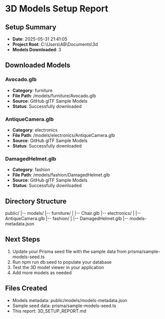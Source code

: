 # 3D Models Setup Report

## Setup Summary
- **Date**: 2025-05-31 21:41:05
- **Project Root**: C:\Users\AB\Documents\3d
- **Models Downloaded**: 3

## Downloaded Models

### Avocado.glb
- **Category**: furniture
- **File Path**: /models/furniture/Avocado.glb
- **Source**: GitHub glTF Sample Models
- **Status**: Successfully downloaded

### AntiqueCamera.glb
- **Category**: electronics
- **File Path**: /models/electronics/AntiqueCamera.glb
- **Source**: GitHub glTF Sample Models
- **Status**: Successfully downloaded

### DamagedHelmet.glb
- **Category**: fashion
- **File Path**: /models/fashion/DamagedHelmet.glb
- **Source**: GitHub glTF Sample Models
- **Status**: Successfully downloaded

## Directory Structure
public/
|-- models/
    |-- furniture/
    |   |-- Chair.glb
    |-- electronics/
    |   |-- AntiqueCamera.glb
    |-- fashion/
    |   |-- DamagedHelmet.glb
    |-- models-metadata.json

## Next Steps
1. Update your Prisma seed file with the sample data from prisma/sample-models-seed.ts
2. Run npm run db:seed to populate your database
3. Test the 3D model viewer in your application
4. Add more models as needed

## Files Created
- Models metadata: public/models/models-metadata.json
- Sample seed data: prisma/sample-models-seed.ts
- This report: 3D_SETUP_REPORT.md

